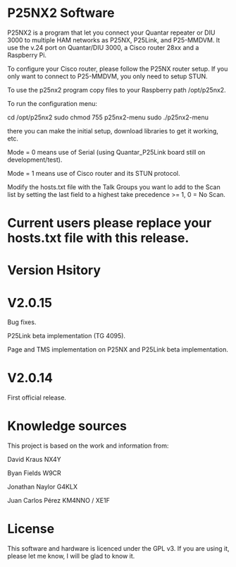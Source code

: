 # P25NX2 Software

P25NX2 is a program that let you connect your Quantar repeater or DIU 3000 to multiple HAM networks as P25NX, P25Link, and P25-MMDVM. It use the v.24 port on Quantar/DIU 3000, a Cisco router 28xx and a Raspberry Pi.

To configure your Cisco router, please follow the P25NX router setup. If you only want to connect to P25-MMDVM, you only need to setup STUN.

To use the p25nx2 program copy files to your Raspberry path /opt/p25nx2.

To run the configuration menu:

cd /opt/p25nx2
sudo chmod 755 p25nx2-menu
sudo ./p25nx2-menu

there you can make the initial setup, download libraries to get it working, etc.

Mode = 0 means use of Serial (using Quantar_P25Link board still on development/test).

Mode = 1 means use of Cisco router and its STUN protocol.

Modify the hosts.txt file with the Talk Groups you want lo add to the Scan list by setting the last field to a highest take precedence >= 1, 0 = No Scan.

# Current users please replace your hosts.txt file with this release.

# Version Hsitory

# V2.0.15
Bug fixes.

P25Link beta implementation (TG 4095).

Page and TMS implementation on P25NX and P25Link beta implementation.

# V2.0.14
First official release.

# Knowledge sources

This project is based on the work and information from:

David Kraus NX4Y

Byan Fields W9CR

Jonathan Naylor G4KLX

Juan Carlos Pérez KM4NNO / XE1F

# License
This software and hardware is licenced under the GPL v3. If you are using it, please let me know, I will be glad to know it.
